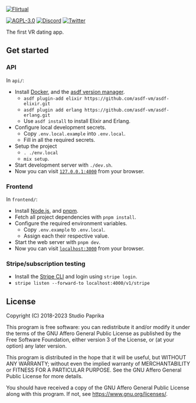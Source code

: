 [![Flirtual](frontend/public/images/brand/black.png)](https://flirtu.al)

[![AGPL-3.0](https://img.shields.io/github/license/flirtual/flirtual?color=663366&label=%C2%A9%202018-2023%20Studio%20Paprika&logo=gnu)](LICENSE)
[![Discord](https://img.shields.io/discord/455219574036496404?color=5865f2&label=Discord&logo=discord&logoColor=5865f2&style=flat)](https://flirtu.al/discord)
[![Twitter](https://img.shields.io/static/v1?color=1da1f2&label=Twitter&message=%40getflirtual&logo=twitter&style=flat)](https://twitter.com/getflirtual)

The first VR dating app.

## Get started

### API

In `api/`:
* Install [Docker](https://docs.docker.com/get-docker/), and the [asdf version manager](https://asdf-vm.com/guide/getting-started.html).
  * ``asdf plugin-add elixir https://github.com/asdf-vm/asdf-elixir.git``
  * ``asdf plugin add erlang https://github.com/asdf-vm/asdf-erlang.git``
  * Use ``asdf install`` to install Elixir and Erlang.
* Configure local development secrets.
  * Copy `.env.local.example` into `.env.local`.
  * Fill in all the required secrets. 
* Setup the project 
  * `. ./env.local`
  * `mix setup`.
* Start development server with `./dev.sh`.
* Now you can visit [`127.0.0.1:4000`](http://127.0.0.1:4000) from your browser.

### Frontend

In `frontend/`:
* Install [Node.js](https://github.com/nvm-sh/nvm), and [pnpm](https://pnpm.io/installation).
* Fetch all project dependencies with  `pnpm install`.
* Configure the required environment variables. 
  * Copy ``.env.example`` to ``.env.local``.
  * Assign each their respective value.
* Start the web server with `pnpm dev`.
* Now you can visit [`localhost:3000`](http://localhost:3000) from your browser.

### Stripe/subscription testing 

* Install the [Stripe CLI](https://stripe.com/docs/stripe-cli#install) and login using ``stripe login``.
* ``stripe listen --forward-to localhost:4000/v1/stripe``

## License

Copyright (C) 2018-2023 Studio Paprika

This program is free software: you can redistribute it and/or modify
it under the terms of the GNU Affero General Public License as published
by the Free Software Foundation, either version 3 of the License, or
(at your option) any later version.

This program is distributed in the hope that it will be useful,
but WITHOUT ANY WARRANTY; without even the implied warranty of
MERCHANTABILITY or FITNESS FOR A PARTICULAR PURPOSE.  See the
GNU Affero General Public License for more details.

You should have received a copy of the GNU Affero General Public License
along with this program.  If not, see <https://www.gnu.org/licenses/>.
